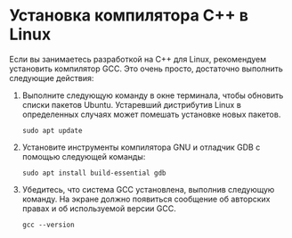 <h1 data-loc-id="walkthrough.linux.install.compiler">Установка компилятора C++ в Linux</h1>
<p data-loc-id="walkthrough.linux.text1">Если вы занимаетесь разработкой на C++ для Linux, рекомендуем установить компилятор GCC. Это очень просто, достаточно выполнить следующие действия:</p>
<ol>
<li><p data-loc-id="walkthrough.linux.text2">Выполните следующую команду в окне терминала, чтобы обновить списки пакетов Ubuntu. Устаревший дистрибутив Linux в определенных случаях может помешать установке новых пакетов.</p>
<pre><code class="lang-bash">sudo apt update</code></pre>
</li>
<li><p data-loc-id="walkthrough.linux.text3">Установите инструменты компилятора GNU и отладчик GDB с помощью следующей команды:</p>
<pre><code class="lang-bash">sudo apt install build-essential gdb
</code></pre>
</li>
<li><p data-loc-id="walkthrough.linux.text4">Убедитесь, что система GCC установлена, выполнив следующую команду. На экране должно появиться сообщение об авторских правах и об используемой версии GCC.</p>
<pre><code class="lang-bash">gcc --version</code></pre>
</li>
</ol>
